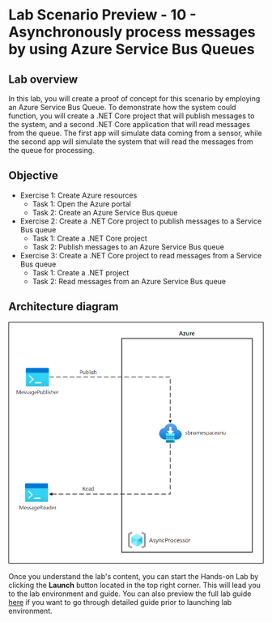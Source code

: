 # Lab Scenario Preview - 10 - Asynchronously process messages by using Azure Service Bus Queues

## Lab overview
In this lab, you will create a proof of concept for this scenario by employing an Azure Service Bus Queue. To demonstrate how the system could function, you will create a .NET Core project that will publish messages to the system, and a second .NET Core application that will read messages from the queue. The first app will simulate data coming from a sensor, while the second app will simulate the system that will read the messages from the queue for processing.

## Objective
+ Exercise 1: Create Azure resources
    + Task 1: Open the Azure portal
    + Task 2: Create an Azure Service Bus queue
+ Exercise 2: Create a .NET Core project to publish messages to a Service Bus queue
    + Task 1: Create a .NET Core project
    + Task 2: Publish messages to an Azure Service Bus queue
+ Exercise 3: Create a .NET Core project to read messages from a Service Bus queue
    + Task 1: Create a .NET project
    + Task 2: Read messages from an Azure Service Bus queue

## Architecture diagram

![Architecture diagram depicting a user asynchronously processing messages by using Azure Service Bus Queues](../media/Lab010-Diagram.png)

Once you understand the lab's content, you can start the Hands-on Lab by clicking the **Launch** button located in the top right corner. This will lead you to the lab environment and guide. You can also preview the full lab guide [here](https://experience.cloudlabs.ai/#/labguidepreview/eb69a073-c173-4952-9788-87ea836951f5) if you want to go through detailed guide prior to launching lab environment.

